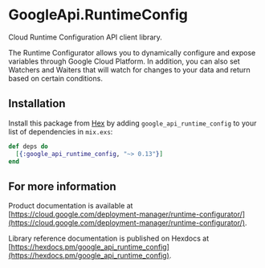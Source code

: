 # GoogleApi.RuntimeConfig

Cloud Runtime Configuration API client library.

The Runtime Configurator allows you to dynamically configure and expose variables through Google Cloud Platform. In addition, you can also set Watchers and Waiters that will watch for changes to your data and return based on certain conditions.

## Installation

Install this package from [Hex](https://hex.pm) by adding
`google_api_runtime_config` to your list of dependencies in `mix.exs`:

```elixir
def deps do
  [{:google_api_runtime_config, "~> 0.13"}]
end
```

## For more information

Product documentation is available at [https://cloud.google.com/deployment-manager/runtime-configurator/](https://cloud.google.com/deployment-manager/runtime-configurator/).

Library reference documentation is published on Hexdocs at
[https://hexdocs.pm/google_api_runtime_config](https://hexdocs.pm/google_api_runtime_config).
